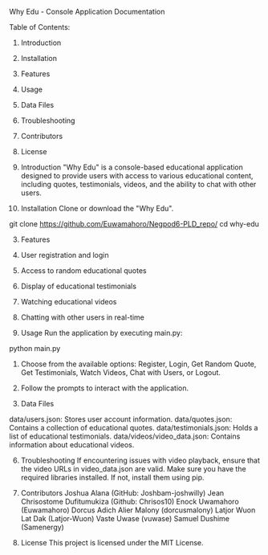 Why Edu - Console Application Documentation


Table of Contents:
1. Introduction
2. Installation
3. Features
4. Usage
5. Data Files
6. Troubleshooting
7. Contributors
8. License

1. Introduction
"Why Edu" is a console-based educational application designed to provide users with access to various educational content, including quotes, testimonials, videos, and the ability to chat with other users.

2. Installation
Clone or download the "Why Edu".

git clone https://github.com/Euwamahoro/Negpod6-PLD_repo/
cd why-edu

3. Features
1. User registration and login
2. Access to random educational quotes
3. Display of educational testimonials
4. Watching educational videos
5. Chatting with other users in real-time

4. Usage
Run the application by executing main.py:

python main.py

1. Choose from the available options: Register, Login, Get Random Quote, Get Testimonials, Watch Videos, Chat with Users, or Logout.

2. Follow the prompts to interact with the application.

5. Data Files

data/users.json: Stores user account information.
data/quotes.json: Contains a collection of educational quotes.
data/testimonials.json: Holds a list of educational testimonials.
data/videos/video_data.json: Contains information about educational videos.

6. Troubleshooting
If encountering issues with video playback, ensure that the video URLs in video_data.json are valid.
Make sure you have the required libraries installed. If not, install them using pip.


7. Contributors
   Joshua Alana (GitHub: Joshbam-joshwilly)
   Jean Chrisostome Dufitumukiza (Github: Chrisos10)
   Enock Uwamahoro (Euwamahoro)
   Dorcus Adich Alier Malony (dorcusmalony)
   Latjor Wuon Lat Dak (Latjor-Wuon)
   Vaste Uwase (vuwase)
   Samuel Dushime (Samenergy)
   
   


9. License
This project is licensed under the MIT License.

